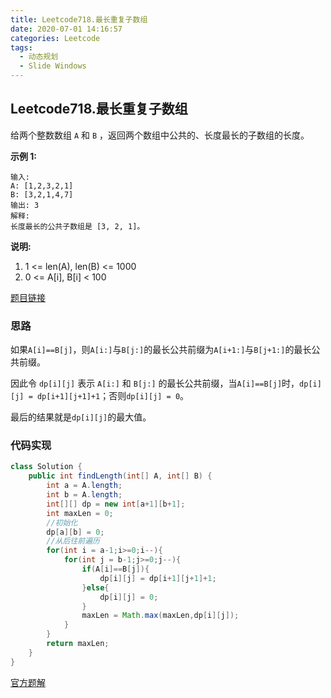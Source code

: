 ```yaml
---
title: Leetcode718.最长重复子数组
date: 2020-07-01 14:16:57
categories: Leetcode
tags:
  - 动态规划
  - Slide Windows
---
```


## Leetcode718.最长重复子数组

给两个整数数组 `A` 和 `B` ，返回两个数组中公共的、长度最长的子数组的长度。

**示例 1:**

```
输入:
A: [1,2,3,2,1]
B: [3,2,1,4,7]
输出: 3
解释: 
长度最长的公共子数组是 [3, 2, 1]。
```

**说明:**

1. 1 <= len(A), len(B) <= 1000
2. 0 <= A[i], B[i] < 100

[题目链接](https://leetcode-cn.com/problems/maximum-length-of-repeated-subarray/)

<!--more-->

### 思路

如果`A[i]==B[j]`，则`A[i:]`与`B[j:]`的最长公共前缀为`A[i+1:]`与`B[j+1:]`的最长公共前缀。

因此令 `dp[i][j]` 表示 `A[i:]` 和 `B[j:]` 的最长公共前缀，当`A[i]==B[j]`时，`dp[i][j] = dp[i+1][j+1]+1`；否则`dp[i][j] = 0`。

最后的结果就是`dp[i][j]`的最大值。



### 代码实现

```java
class Solution {
    public int findLength(int[] A, int[] B) {
        int a = A.length;
        int b = A.length;
        int[][] dp = new int[a+1][b+1];
        int maxLen = 0;
        //初始化
        dp[a][b] = 0;
        //从后往前遍历
        for(int i = a-1;i>=0;i--){
            for(int j = b-1;j>=0;j--){
                if(A[i]==B[j]){
                    dp[i][j] = dp[i+1][j+1]+1;
                }else{
                    dp[i][j] = 0;
                }
                maxLen = Math.max(maxLen,dp[i][j]);
            }
        }
        return maxLen;
    }
}
```

[官方题解](https://leetcode-cn.com/problems/maximum-length-of-repeated-subarray/solution/zui-chang-zhong-fu-zi-shu-zu-by-leetcode-solution/)

